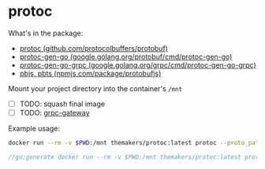 # protoc

What's in the package:
- [protoc (github.com/protocolbuffers/protobuf)](https://github.com/protocolbuffers/protobuf)
- [protoc-gen-go (google.golang.org/protobuf/cmd/protoc-gen-go)](https://github.com/protocolbuffers/protobuf-go/tree/master/cmd/protoc-gen-go)
- [protoc-gen-go-grpc (google.golang.org/grpc/cmd/protoc-gen-go-grpc)](https://github.com/grpc/grpc-go/tree/master/cmd/protoc-gen-go-grpc)
- [pbjs, pbts (npmjs.com/package/protobufjs)](https://www.npmjs.com/package/protobufjs)

Mount your project directory into the container's `/mnt`


- [ ] TODO: squash final image
- [ ] TODO: [grpc-gateway](https://github.com/grpc-ecosystem/grpc-gateway)

Example usage:

```bash
docker run --rm -v $PWD:/mnt themakers/protoc:latest protoc --proto_path=proto-defs --go_out=. --go_opt=paths=source_relative proto-defs/my.proto
```

```go
//go:generate docker run --rm -v $PWD:/mnt themakers/protoc:latest protoc --proto_path=proto-defs --go_out=. --go_opt=paths=source_relative proto-defs/my.proto
```

